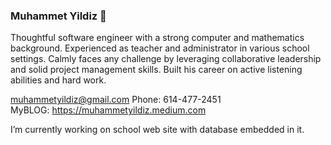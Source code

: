 ### Muhammet Yildiz 👋

Thoughtful software engineer with a strong computer and mathematics background. Experienced as teacher and administrator in various school settings. Calmly faces any challenge by leveraging collaborative leadership and solid project management skills. Built his career on active listening abilities and hard work.  

muhammetyildiz@gmail.com
Phone: 614-477-2451   
MyBLOG: https://muhammetyildiz.medium.com 

I’m currently working on school web site with database embedded in it.

